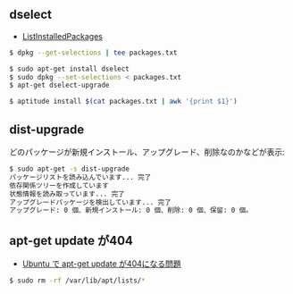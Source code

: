 ## dselect

- [ListInstalledPackages](https://wiki.debian.org/ListInstalledPackages)

~~~bash
$ dpkg --get-selections | tee packages.txt
~~~

~~~bash
$ sudo apt-get install dselect
$ sudo dpkg --set-selections < packages.txt
$ apt-get dselect-upgrade
~~~

~~~bash
$ aptitude install $(cat packages.txt | awk '{print $1}')
~~~

## dist-upgrade

どのパッケージが新規インストール、アップグレード、削除なのかなどが表示:

~~~bash 
$ sudo apt-get -s dist-upgrade
パッケージリストを読み込んでいます... 完了
依存関係ツリーを作成しています       
状態情報を読み取っています... 完了
アップグレードパッケージを検出しています... 完了
アップグレード: 0 個、新規インストール: 0 個、削除: 0 個、保留: 0 個。
~~~

## apt-get update が404

- [Ubuntu で apt-get update が404になる問題](https://qiita.com/nyanchu/items/a8cfc5cf627d70d798bf)

~~~bash
$ sudo rm -rf /var/lib/apt/lists/*
~~~
